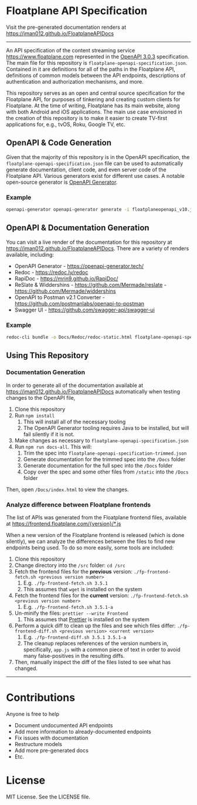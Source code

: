 # Floatplane API Specification

Visit the pre-generated documentation renders at https://jman012.github.io/FloatplaneAPIDocs

---

An API specification of the content streaming service https://www.floatplane.com represented in the [OpenAPI 3.0.3](https://swagger.io/specification/) specification. The main file for this repository is `floatplane-openapi-specification.json`. Contained in it are definitions for all of the paths in the Floatplane API, definitions of common models between the API endpoints, descriptions of authentication and authorization mechanisms, and more.

This repository serves as an open and central source specification for the Floatplane API, for purposes of tinkering and creating custom clients for Floatplane. At the time of writing, Floatplane has its main website, along with both Android and iOS applications. The main use case envisioned in the creation of this repository is to make it easier to create TV-first applications for, e.g., tvOS, Roku, Google TV, etc.

## OpenAPI & Code Generation

Given that the majority of this repository is in the OpenAPI specification, the `floatplane-openapi-specification.json` file can be used to automatically generate documentation, client code, and even server code of the Floatplane API. Various generators exist for different use cases. A notable open-source generator is [OpenAPI Generator](https://openapi-generator.tech/).

### Example

```sh
openapi-generator openapi-generator generate -i floatplaneopenapi_v10.json -o Swift -g swift5 --library vapor
```

## OpenAPI & Documentation Generation

You can visit a live render of the documentation for this repository at https://jman012.github.io/FloatplaneAPIDocs. There are a variety of renders available, including:
- OpenAPI Generator - https://openapi-generator.tech/
- Redoc - https://redoc.ly/redoc
- RapiDoc - https://mrin9.github.io/RapiDoc/
- ReSlate & Widdershins - https://github.com/Mermade/reslate - https://github.com/Mermade/widdershins
- OpenAPI to Postman v2.1 Converter - https://github.com/postmanlabs/openapi-to-postman
- Swagger UI - https://github.com/swagger-api/swagger-ui

### Example

```sh
redoc-cli bundle -o Docs/Redoc/redoc-static.html floatplane-openapi-specification.json
```

## Using This Repository

### Documentation Generation

In order to generate all of the documentation available at https://jman012.github.io/FloatplaneAPIDocs automatically when testing changes to the OpenAPI file,
1. Clone this repository
2. Run `npm install`
	1. This will install all of the necessary tooling
	2. The OpenAPI Generator tooling requires Java to be installed, but will fail silently if it is not.
3. Make changes as necessary to `floatplane-openapi-specification.json`
4. Run `npm run docs-all`. This will:
	1. Trim the spec into `floatplane-openapi-specification-trimmed.json`
	2. Generate documentation for the trimmed spec into the `/Docs` folder
	3. Generate documentation for the full spec into the `/Docs` folder
	4. Copy over the spec and some other files from `/static` into the `/Docs` folder

Then, open `/Docs/index.html` to view the changes.

### Analyze difference between Floatplane frontends

The list of APIs was generated from the Floatplane frontend files, available at https://frontend.floatplane.com/{version}/*.js

When a new version of the Floatplane frontend is released (which is done silently), we can analyze the differences between the files to find new endpoints being used. To do so more easily, some tools are included:

1. Clone this repository
2. Change directory into the `/src` folder: `cd /src`
3. Fetch the frontend files for the **previous** version: `./fp-frontend-fetch.sh <previous version number>`
	1. E.g. `./fp-frontend-fetch.sh 3.5.1`
	2. This assumes that `wget` is installed on the system
4. Fetch the frontend files for the **current** version: `./fp-frontend-fetch.sh <previous version number>`
	1. E.g. `./fp-frontend-fetch.sh 3.5.1-a`
5. Un-minify the files: `prettier --write Frontend`
	1. This assumes that [Prettier](https://prettier.io/) is installed on the system
6. Perform a quick diff to clean up the files and see which files differ: `./fp-frontend-diff.sh <previous version> <current version>`
	1. E.g. `./fp-frontend-diff.sh 3.5.1 3.5.1-a`
	2. The cleanup replaces references of the version numbers in, specifically, `app.js` with a common piece of text in order to avoid many false-positives in the resulting diffs.
7. Then, manually inspect the diff of the files listed to see what has changed.

---

# Contributions

Anyone is free to help
- Document undocumented API endpoints
- Add more information to already-documented endpoints
- Fix issues with documentation
- Restructure models
- Add more pre-generated docs
- Etc.

# License

MIT License. See the LICENSE file.